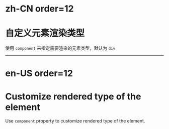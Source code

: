# zh-CN order=12

# 自定义元素渲染类型

使用 `component` 来指定需要渲染的元素类型，默认为 `div`

---

# en-US order=12

# Customize rendered type of the element

Use `component` property to customize rendered type of the element.
